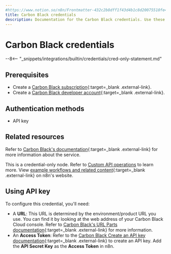 ```yaml
---
#https://www.notion.so/n8n/Frontmatter-432c2b8dff1f43d4b1c8d20075510fe4
title: Carbon Black credentials
description: Documentation for the Carbon Black credentials. Use these credentials to authenticate Carbon Black in n8n, a workflow automation platform.
---
```


# Carbon Black credentials

--8<-- "_snippets/integrations/builtin/credentials/cred-only-statement.md"

## Prerequisites

- Create a [Carbon Black subscription](https://www.vmware.com/products/carbon-black-cloud.html){:target=_blank .external-link}.
- Create a [Carbon Black developer account](https://developer.carbonblack.com/){:target=_blank .external-link}.

## Authentication methods

- API key

## Related resources

Refer to [Carbon Black's documentation](https://developer.carbonblack.com/reference/carbon-black-cloud/cb-defense/latest/rest-api/){:target=_blank .external-link} for more information about the service.

This is a credential-only node. Refer to [Custom API operations](/integrations/custom-operations/) to learn more. View [example workflows and related content](https://n8n.io/integrations/carbon-black/){:target=_blank .external-link} on n8n's website.

## Using API key

To configure this credential, you'll need:

- A **URL**: This URL is determined by the environment/product URL you use. You can find it by looking at the web address of your Carbon Black Cloud console. Refer to [Carbon Black's URL Parts documentation](https://developer.carbonblack.com/reference/carbon-black-cloud/authentication#the-url-parts){:target=_blank .external-link} for more information.
- An **Access Token**: Refer to the [Carbon Black Create an API key documentation](https://developer.carbonblack.com/reference/carbon-black-cloud/authentication#carbon-black-cloud-manages-identities-and-roles){:target=_blank .external-link} to create an API key. Add the **API Secret Key** as the **Access Token** in n8n.
